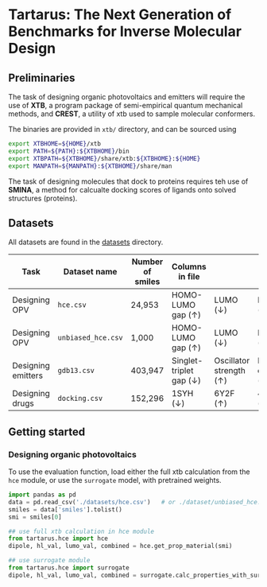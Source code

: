 # Tartarus: The Next Generation of Benchmarks for Inverse Molecular Design

## Preliminaries

The task of designing organic photovoltaics and emitters will require the use of **XTB**, a program package of semi-empirical quantum mechanical methods, and **CREST**, a utility of xtb used to sample molecular conformers. 

The binaries are provided in `xtb/` directory, and can be sourced using
```bash
export XTBHOME=${HOME}/xtb
export PATH=${PATH}:${XTBHOME}/bin
export XTBPATH=${XTBHOME}/share/xtb:${XTBHOME}:${HOME}
export MANPATH=${MANPATH}:${XTBHOME}/share/man
```

The task of designing molecules that dock to proteins requires teh use of **SMINA**, a method for calcualte docking scores of ligands onto solved structures (proteins).


## Datasets 

All datasets are found in the [datasets](datasets/) directory. 

|Task | Dataset name       | Number of smiles |  Columns in file |||||
|---|--------------------|------------------|----|----|----|--|---|
| Designing OPV | `hce.csv`          | 24,953           | HOMO-LUMO gap (&#8593;) | LUMO (&#8595;) | Dipole (&#8593;) | Combined objective (&#8593;) |
| Designing OPV | `unbiased_hce.csv` | 1,000            | HOMO-LUMO gap (&#8593;) | LUMO (&#8595;) | Dipole (&#8593;) | Combined objective (&#8593;) |
| Designing emitters | `gdb13.csv`        | 403,947          | Singlet-triplet gap (&#8595;) | Oscillator strength (&#8593;) | Multi-objective (&#8593;) | Time (s) |
| Designing drugs | `docking.csv`      | 152,296          | 1SYH (&#8595;) | 6Y2F (&#8593;) | 4LDE (&#8593;) | Time (s) | |


## Getting started 


### Designing organic photovoltaics

To use the evaluation function, load either the full xtb calculation from the `hce` module, or use the `surrogate` model, with pretrained weights.

```python
import pandas as pd
data = pd.read_csv('./datasets/hce.csv')   # or ./dataset/unbiased_hce.csv
smiles = data['smiles'].tolist()
smi = smiles[0]

## use full xtb calculation in hce module
from tartarus.hce import hce
dipole, hl_val, lumo_val, combined = hce.get_prop_material(smi)

## use surrogate module
from tartarus.hce import surrogate
dipole, hl_val, lumo_val, combined = surrogate.calc_properties_with_surrogate(smi)
```



